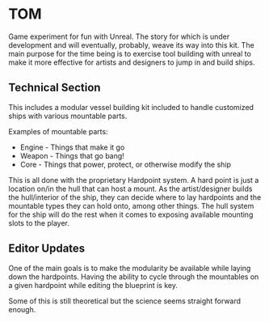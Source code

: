 # TOM

Game experiment for fun with Unreal. The story for which is under development and will eventually, probably, weave its way into this kit. The main purpose for the time being is to exercise tool building with unreal to make it more effective for artists and designers to jump in and build ships.

## Technical Section

This includes a modular vessel building kit included to handle customized ships with various mountable parts.

Examples of mountable parts:

- Engine - Things that make it go
- Weapon - Things that go bang!
- Core - Things that power, protect, or otherwise modify the ship

This is all done with the proprietary Hardpoint system. A hard point is just a location on/in the hull that can host a mount. As the artist/designer builds the hull/interior of the ship, they can decide where to lay hardpoints and the mountable types they can hold onto, among other things. The hull system for the ship will do the rest when it comes to exposing available mounting slots to the player.

## Editor Updates

One of the main goals is to make the modularity be available while laying down the hardpoints. Having the ability to cycle through the mountables on a given hardpoint while editing the blueprint is key.

Some of this is still theoretical but the science seems straight forward enough.
